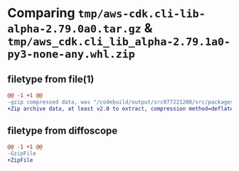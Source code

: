 # Comparing `tmp/aws-cdk.cli-lib-alpha-2.79.0a0.tar.gz` & `tmp/aws_cdk.cli_lib_alpha-2.79.1a0-py3-none-any.whl.zip`

## filetype from file(1)

```diff
@@ -1 +1 @@
-gzip compressed data, was "/codebuild/output/src077221208/src/packages/@aws-cdk/cli-lib-alpha/dist/python/aws-cdk.cli-lib-alpha-2.79.0a0.tar", last modified: Wed May 10 11:36:09 2023, max compression
+Zip archive data, at least v2.0 to extract, compression method=deflate
```

## filetype from diffoscope

```diff
@@ -1 +1 @@
-GzipFile
+ZipFile
```

